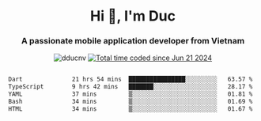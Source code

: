 <h1 align="center">
  Hi 👋, I'm  Duc</h1>
<h3 align="center">A passionate mobile application developer from Vietnam</h3>  
  
<p align="center"> <img src="https://komarev.com/ghpvc/?username=dducnv&label=Profile%20views&color=0e75b6&style=flat" alt="dducnv" /> 
<a href="https://wakatime.com/@4d2a2cd9-1bcb-4dd1-84a4-dce128a35137"><img src="https://wakatime.com/badge/user/4d2a2cd9-1bcb-4dd1-84a4-dce128a35137.svg" alt="Total time coded since Jun 21 2024" /></a>
</p>  

<div style="width: 100vw; overflow-x: auto; flex:center">
  <!--START_SECTION:waka-->

```txt
Dart              21 hrs 54 mins  ████████████████░░░░░░░░░   63.57 %
TypeScript        9 hrs 42 mins   ███████░░░░░░░░░░░░░░░░░░   28.17 %
YAML              37 mins         ▒░░░░░░░░░░░░░░░░░░░░░░░░   01.81 %
Bash              34 mins         ▒░░░░░░░░░░░░░░░░░░░░░░░░   01.69 %
HTML              34 mins         ▒░░░░░░░░░░░░░░░░░░░░░░░░   01.67 %
```

<!--END_SECTION:waka-->
</div>




  
